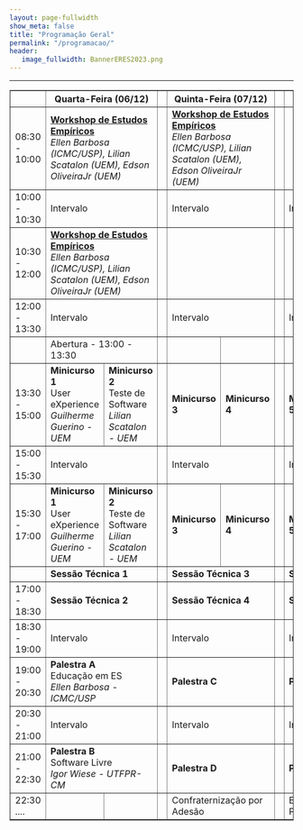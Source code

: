 ```yaml
---
layout: page-fullwidth
show_meta: false
title: "Programação Geral"
permalink: "/programacao/"
header:
   image_fullwidth: BannerERES2023.png
---
```

<hr>


<table border="1">
<thead>
  <tr>
    <th></th>
    <th colspan="2">Quarta-Feira (06/12)</th>
    <th></th>
    <th colspan="2">Quinta-Feira (07/12)</th>
    <th></th>
    <th colspan="2">Sexta-Feira (08/12)</th>
  </tr>
</thead>
<tbody>
  <tr>
    <td>08:30 - 10:00</td>
    <td colspan="2"><strong><a href="https://eres-sbc-br.github.io/eres2023/workshop" target="_blank">Workshop de Estudos Empíricos</a></strong><br><i>Ellen Barbosa (ICMC/USP), Lilian Scatalon (UEM), Edson OliveiraJr (UEM)</i></td>
    <td></td>
    <td colspan="2"><strong><a href="https://eres-sbc-br.github.io/eres2023/workshop" target="_blank">Workshop de Estudos Empíricos</a></strong><br><i>Ellen Barbosa (ICMC/USP), Lilian Scatalon (UEM), Edson OliveiraJr (UEM)</i></td>
    <td></td>
    <td colspan="2"><!--Conectadas à Eng. de Software--></td>
  </tr>
  <tr>
    <td>10:00 - 10:30</td>
    <td colspan="2">Intervalo</td>
    <td></td>
    <td colspan="2">Intervalo</td>
    <td></td>
    <td colspan="2">Intervalo</td>
  </tr>
  <tr>
    <td>10:30 - 12:00</td>
    <td colspan="2"><strong><a href="https://eres-sbc-br.github.io/eres2023/workshop" target="_blank">Workshop de Estudos Empíricos</a></strong><br><i>Ellen Barbosa (ICMC/USP), Lilian Scatalon (UEM), Edson OliveiraJr (UEM)</i></td>
    <td></td>
    <td colspan="2"><!--Atividade com a Software by Maringá--></td>
    <td></td>
    <td colspan="2"><!--Conectadas à Eng. de Software--></td>
  </tr>
  <tr>
    <td>12:00 - 13:30</td>
    <td colspan="2">Intervalo</td>
    <td></td>
    <td colspan="2">Intervalo</td>
    <td></td>
    <td colspan="2">Intervalo</td>
  </tr>
  <tr>
    <td></td>
    <td colspan="2">Abertura - 13:00 - 13:30</td>
    <td></td>
    <td></td>
    <td></td>
    <td></td>
    <td></td>
    <td></td>
  </tr>
  <tr>
    <td>13:30 - 15:00</td>
    <td><strong>Minicurso 1</strong><br>User eXperience<br><i>Guilherme Guerino - UEM</i></td>
    <td><strong>Minicurso 2</strong><br>Teste de Software<br><i>Lilian Scatalon - UEM</i></td>
    <td></td>
    <td><strong>Minicurso 3</strong><!--<br>DevOps<br>Nelson Tenorio Jr - UEM--></td>
    <td><strong>Minicurso 4</strong></td>
    <td></td>
    <td><strong>Minicurso 5</strong></td>
    <td><strong>Minicurso 6</strong></td>
  </tr>
  <tr>
    <td>15:00 - 15:30</td>
    <td colspan="2">Intervalo</td>
    <td></td>
    <td colspan="2">Intervalo</td>
    <td></td>
    <td colspan="2">Intervalo</td>
  </tr>
  <tr>
    <td>15:30 - 17:00</td>
    <td><strong>Minicurso 1</strong><br>User eXperience<br><i>Guilherme Guerino - UEM</i></td>
    <td><strong>Minicurso 2</strong><br>Teste de Software<br><i>Lilian Scatalon - UEM</i></td>
    <td></td>
    <td><strong>Minicurso 3</strong><!--<br>DevOps<br>Nelson Tenorio Jr - UEM--></td>
    <td><strong>Minicurso 4</strong></td>
    <td></td>
    <td><strong>Minicurso 5</strong></td>
    <td><strong>Minicurso 6</strong></td>
  </tr>
  <tr>
    <td></td>
    <td colspan="2"><strong>Sessão Técnica 1</strong></td>
    <td></td>
    <td colspan="2"><strong>Sessão Técnica 3 </strong></td>
    <td></td>
    <td colspan="2"><strong>Sessão Técnica 5</strong></td>
  </tr>
  <tr>
    <td>17:00 - 18:30</td>
    <td colspan="2"><strong>Sessão Técnica 2</strong></td>
    <td></td>
    <td colspan="2"><strong>Sessão Técnica 4</strong></td>
    <td></td>
    <td colspan="2"><strong>Sessão Técnica 6</strong></td>
  </tr>
  <tr>
    <td>18:30 - 19:00</td>
    <td colspan="2">Intervalo</td>
    <td></td>
    <td colspan="2">Intervalo</td>
    <td></td>
    <td colspan="2">Intervalo</td>
  </tr>
  <tr>
    <td>19:00 - 20:30</td>
    <td colspan="2"><strong>Palestra A</strong><br>Educação em ES<br><i>Ellen Barbosa - ICMC/USP</i></td>
    <td></td>
    <td colspan="2"><strong>Palestra C</strong><br><!--Engenharia de Conhecimento e Model-Driven Engineering na Indústria<br><i>André Menolli - UENP</i>--></td>
    <td></td>
    <td colspan="2"><strong>Palestra E</strong><br><!--Engenharia de Software Moderna<br><i>Marco Túlio Valente - UFMG</i>--></td>
  </tr>
  <tr>
    <td>20:30 - 21:00</td>
    <td colspan="2">Intervalo</td>
    <td></td>
    <td colspan="2">Intervalo</td>
    <td></td>
    <td colspan="2">Intervalo</td>
  </tr>
  <tr>
    <td>21:00 - 22:30</td>
    <td colspan="2"><strong>Palestra B</strong><br>Software Livre<br><i>Igor Wiese - UTFPR-CM</i></td>
    <td></td>
    <td colspan="2"><strong>Palestra D</strong><br><!--Teste de Software: Pesquisa e Ação<br><i>Fabiano Ferrari - UFSCar</i>--></td>
    <td></td>
    <td colspan="2"><strong>Palestra E</strong><br><!--a definir--></td>
  </tr>
  <tr>
    <td>22:30 ....</td>
    <td></td>
    <td></td>
    <td></td>
    <td colspan="2">Confraternização por Adesão</td>
    <td></td>
    <td colspan="2">Encerramento e Premiações</td>
  </tr>
</tbody>
</table>


